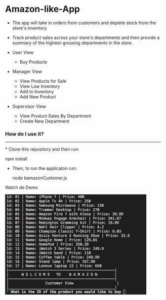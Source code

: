 # Amazon-like-App

* The app will take in orders from customers and deplete stock from the store's inventory.

* Track product sales across your store's departments and then provide a summary of the highest-grossing departments in the store.

* User View
  * Buy Products
  
* Manager View
  * View Products for Sale
  * View Low Inventory
  * Add to Inventory
  * Add New Product
  
* Supervisor View
  * View Product Sales By Department
  * Create New Department
 
### How do I use it?
<hr />
* Clone this repository and then run:

  npm install

* Then, to run the applicaton run:

  node bamazonCustomer.js 

Watch de Demo

[![Watch the video](https://github.com/Alejandro-Munoz/Amazon-like-App-CLI/blob/master/images/readMe/CustomerView.png)](https://youtu.be/BSLyDeJ66YE)

